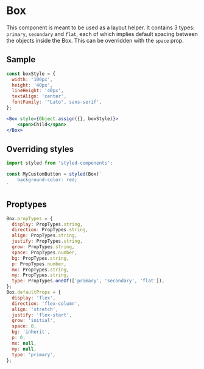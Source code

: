 # Box
This component is meant to be used as a layout helper. It contains 3 types: ```primary```, ```secondary``` and ```flat```, each of which implies default spacing between the objects inside the Box.
This can be overridden with the ```space``` prop.


## Sample

```jsx　
const boxStyle = {
  width: '100px',
  height: '40px',
  lineHeight: '40px',
  textAlign: 'center',
  fontFamily: '"Lato", sans-serif',
};

<Box style={Object.assign({}, boxStyle)}>
    <span>Child</span>
</Box>
```
## Overriding styles
```jsx
import styled from 'styled-components';

const MyCustomButton = styled(Box)`
    background-color: red;
`
```

## Proptypes
```jsx
Box.propTypes = {
  display: PropTypes.string,
  direction: PropTypes.string,
  align: PropTypes.string,
  justify: PropTypes.string,
  grow: PropTypes.string,
  space: PropTypes.number,
  bg: PropTypes.string,
  p: PropTypes.number,
  mx: PropTypes.string,
  my: PropTypes.string,
  type: PropTypes.oneOf(['primary', 'secondary', 'flat']),
};
Box.defaultProps = {
  display: 'flex',
  direction: 'flex-column',
  align: 'stretch',
  justify: 'flex-start',
  grow: 'initial',
  space: 0,
  bg: 'inherit',
  p: 0,
  mx: null,
  my: null,
  type: 'primary',
};
```
